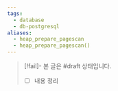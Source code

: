 ```yaml
---
tags:
  - database
  - db-postgresql
aliases:
  - heap_prepare_pagescan
  - heap_prepare_pagescan()
---
```

> [!fail]- 본 글은 #draft 상태입니다.
> - [ ] 내용 정리